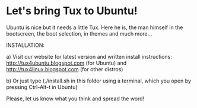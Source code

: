 # Let's bring Tux to Ubuntu!
Ubuntu is nice but it needs a little Tux. Here he is, the man himself in the bootscreen, the boot selection, in themes and much more...

INSTALLATION:

a) Visit our website for latest version and written install instructions: 
    http://tux4ubuntu.blogspot.com (for Ubuntu) and http://tux4linux.blogspot.com (for other distros)

b) Or just type (./install.sh in this folder using a terminal, which you open by pressing Ctrl-Alt-t in Ubuntu)

Please, let us know what you think and spread the word!